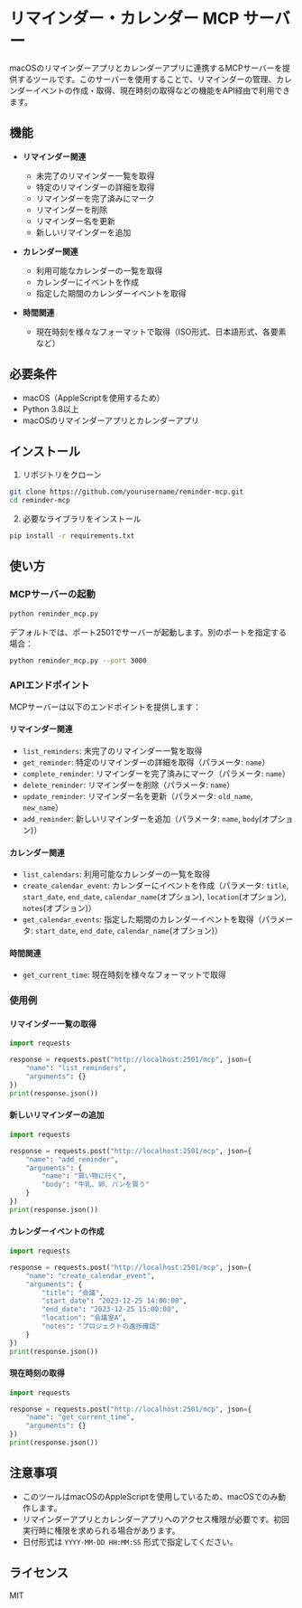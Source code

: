 # リマインダー・カレンダー MCP サーバー

macOSのリマインダーアプリとカレンダーアプリに連携するMCPサーバーを提供するツールです。このサーバーを使用することで、リマインダーの管理、カレンダーイベントの作成・取得、現在時刻の取得などの機能をAPI経由で利用できます。

## 機能

- **リマインダー関連**
  - 未完了のリマインダー一覧を取得
  - 特定のリマインダーの詳細を取得
  - リマインダーを完了済みにマーク
  - リマインダーを削除
  - リマインダー名を更新
  - 新しいリマインダーを追加

- **カレンダー関連**
  - 利用可能なカレンダーの一覧を取得
  - カレンダーにイベントを作成
  - 指定した期間のカレンダーイベントを取得

- **時間関連**
  - 現在時刻を様々なフォーマットで取得（ISO形式、日本語形式、各要素など）

## 必要条件

- macOS（AppleScriptを使用するため）
- Python 3.8以上
- macOSのリマインダーアプリとカレンダーアプリ

## インストール

1. リポジトリをクローン
```bash
git clone https://github.com/yourusername/reminder-mcp.git
cd reminder-mcp
```

2. 必要なライブラリをインストール
```bash
pip install -r requirements.txt
```

## 使い方

### MCPサーバーの起動

```bash
python reminder_mcp.py
```

デフォルトでは、ポート2501でサーバーが起動します。別のポートを指定する場合：

```bash
python reminder_mcp.py --port 3000
```

### APIエンドポイント

MCPサーバーは以下のエンドポイントを提供します：

#### リマインダー関連

- `list_reminders`: 未完了のリマインダー一覧を取得
- `get_reminder`: 特定のリマインダーの詳細を取得（パラメータ: `name`）
- `complete_reminder`: リマインダーを完了済みにマーク（パラメータ: `name`）
- `delete_reminder`: リマインダーを削除（パラメータ: `name`）
- `update_reminder`: リマインダー名を更新（パラメータ: `old_name`, `new_name`）
- `add_reminder`: 新しいリマインダーを追加（パラメータ: `name`, `body`(オプション)）

#### カレンダー関連

- `list_calendars`: 利用可能なカレンダーの一覧を取得
- `create_calendar_event`: カレンダーにイベントを作成（パラメータ: `title`, `start_date`, `end_date`, `calendar_name`(オプション), `location`(オプション), `notes`(オプション)）
- `get_calendar_events`: 指定した期間のカレンダーイベントを取得（パラメータ: `start_date`, `end_date`, `calendar_name`(オプション)）

#### 時間関連

- `get_current_time`: 現在時刻を様々なフォーマットで取得

### 使用例

#### リマインダー一覧の取得

```python
import requests

response = requests.post("http://localhost:2501/mcp", json={
    "name": "list_reminders",
    "arguments": {}
})
print(response.json())
```

#### 新しいリマインダーの追加

```python
import requests

response = requests.post("http://localhost:2501/mcp", json={
    "name": "add_reminder",
    "arguments": {
        "name": "買い物に行く",
        "body": "牛乳、卵、パンを買う"
    }
})
print(response.json())
```

#### カレンダーイベントの作成

```python
import requests

response = requests.post("http://localhost:2501/mcp", json={
    "name": "create_calendar_event",
    "arguments": {
        "title": "会議",
        "start_date": "2023-12-25 14:00:00",
        "end_date": "2023-12-25 15:00:00",
        "location": "会議室A",
        "notes": "プロジェクトの進捗確認"
    }
})
print(response.json())
```

#### 現在時刻の取得

```python
import requests

response = requests.post("http://localhost:2501/mcp", json={
    "name": "get_current_time",
    "arguments": {}
})
print(response.json())
```

## 注意事項

- このツールはmacOSのAppleScriptを使用しているため、macOSでのみ動作します。
- リマインダーアプリとカレンダーアプリへのアクセス権限が必要です。初回実行時に権限を求められる場合があります。
- 日付形式は `YYYY-MM-DD HH:MM:SS` 形式で指定してください。

## ライセンス

MIT